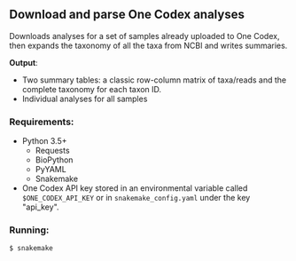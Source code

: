 ## Download and parse One Codex analyses

Downloads analyses for a set of samples already uploaded to One Codex, then
expands the taxonomy of all the taxa from NCBI and writes summaries.

**Output**: 

- Two summary tables: a classic row-column matrix of taxa/reads and
  the complete taxonomy for each taxon ID.
- Individual analyses for all samples

### Requirements:
- Python 3.5+
    - Requests
    - BioPython
    - PyYAML
    - Snakemake
- One Codex API key stored in an environmental variable called `$ONE_CODEX_API_KEY` or in
`snakemake_config.yaml` under the key "api_key".

### Running:
```sh
$ snakemake
```

